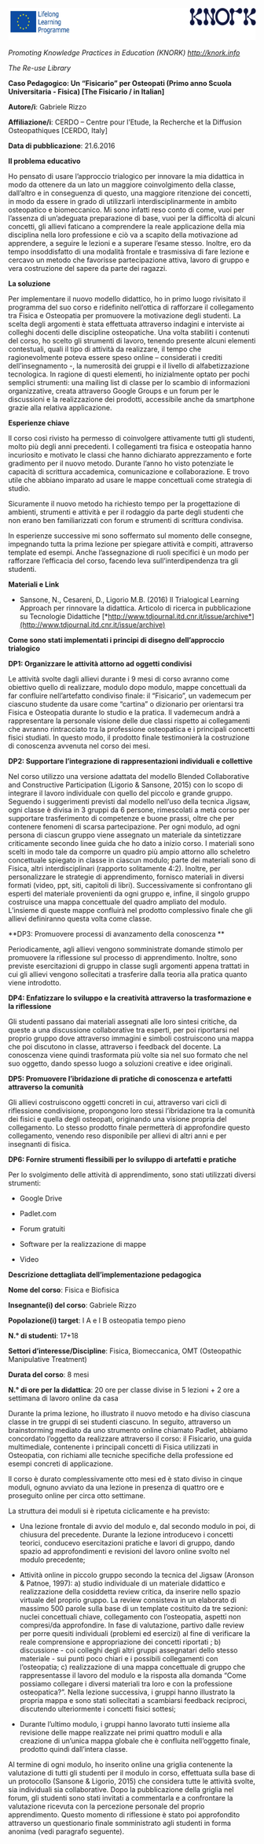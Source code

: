 <img src="images\082119c6e8919d7144eb14f432d1260bb4f64b39/media/image1.png" width="624" height="65" />

*Promoting Knowledge Practices in Education (KNORK) http://knork.info*

*The Re-use Library*

**Caso Pedagogico: Un “Fisicario” per Osteopati (Primo anno Scuola Universitaria - Fisica) \[The Fisicario / in Italian\]**

**Autore/i**: Gabriele Rizzo

**Affiliazione/i**: CERDO – Centre pour l’Etude, la Recherche et la Diffusion Osteopathiques \[CERDO, Italy\]

**Data di pubblicazione**: 21.6.2016

**Il problema educativo**

Ho pensato di usare l’approccio trialogico per innovare la mia didattica in modo da ottenere da un lato un maggiore coinvolgimento della classe, dall’altro e in conseguenza di questo, una maggiore ritenzione dei concetti, in modo da essere in grado di utilizzarli interdisciplinarmente in ambito osteopatico e biomeccanico. Mi sono infatti reso conto di come, vuoi per l’assenza di un’adeguata preparazione di base, vuoi per la difficoltà di alcuni concetti, gli allievi faticano a comprendere la reale applicazione della mia disciplina nella loro professione e ciò va a scapito della motivazione ad apprendere, a seguire le lezioni e a superare l’esame stesso. Inoltre, ero da tempo insoddisfatto di una modalità frontale e trasmissiva di fare lezione e cercavo un metodo che favorisse partecipazione attiva, lavoro di gruppo e vera costruzione del sapere da parte dei ragazzi.

**La soluzione**

Per implementare il nuovo modello didattico, ho in primo luogo rivisitato il programma del suo corso e ridefinito nell’ottica di rafforzare il collegamento tra Fisica e Osteopatia per promuovere la motivazione degli studenti. La scelta degli argomenti è stata effettuata attraverso indagini e interviste ai colleghi docenti delle discipline osteopatiche. Una volta stabiliti i contenuti del corso, ho scelto gli strumenti di lavoro, tenendo presente alcuni elementi contestuali, quali il tipo di attività da realizzare, il tempo che ragionevolmente poteva essere speso online – considerati i crediti dell’insegnamento -, la numerosità dei gruppi e il livello di alfabetizzazione tecnologica. In ragione di questi elementi, ho inizialmente optato per pochi semplici strumenti: una mailing list di classe per lo scambio di informazioni organizzative, creata attraverso Google Groups e un forum per le discussioni e la realizzazione dei prodotti, accessibile anche da smartphone grazie alla relativa applicazione.

**Esperienze chiave**

Il corso così rivisto ha permesso di coinvolgere attivamente tutti gli studenti, molto più degli anni precedenti. I collegamenti tra fisica e osteopatia hanno incuriosito e motivato le classi che hanno dichiarato apprezzamento e forte gradimento per il nuovo metodo. Durante l’anno ho visto potenziate le capacità di scrittura accademica, comunicazione e collaborazione. E trovo utile che abbiano imparato ad usare le mappe concettuali come strategia di studio.

Sicuramente il nuovo metodo ha richiesto tempo per la progettazione di ambienti, strumenti e attività e per il rodaggio da parte degli studenti che non erano ben familiarizzati con forum e strumenti di scrittura condivisa.

In esperienze successive mi sono soffermato sul momento delle consegne, impegnando tutta la prima lezione per spiegare attività e compiti, attraverso template ed esempi. Anche l’assegnazione di ruoli specifici è un modo per rafforzare l’efficacia del corso, facendo leva sull’interdipendenza tra gli studenti.

**Materiali e Link**

-   Sansone, N., Cesareni, D., Ligorio M.B. (2016) Il Trialogical Learning Approach per rinnovare la didattica. Articolo di ricerca in pubblicazione su Tecnologie Didattiche [*http://www.tdjournal.itd.cnr.it/issue/archive*](http://www.tdjournal.itd.cnr.it/issue/archive)

**Come sono stati implementati i principi di disegno dell’approccio trialogico**

**DP1: Organizzare le attività attorno ad oggetti condivisi**

Le attività svolte dagli allievi durante i 9 mesi di corso avranno come obiettivo quello di realizzare, modulo dopo modulo, mappe concettuali da far confluire nell’artefatto condiviso finale: il “Fisicario”, un vademecum per ciascuno studente da usare come “cartina” o dizionario per orientarsi tra Fisica e Osteopatia durante lo studio e la pratica. Il vademecum andrà a rappresentare la personale visione delle due classi rispetto ai collegamenti che avranno rintracciato tra la professione osteopatica e i principali concetti fisici studiati. In questo modo, il prodotto finale testimonierà la costruzione di conoscenza avvenuta nel corso dei mesi.

**DP2: Supportare l’integrazione di rappresentazioni individuali e collettive**

Nel corso utilizzo una versione adattata del modello Blended Collaborative and Constructive Participation (Ligorio & Sansone, 2015) con lo scopo di integrare il lavoro individuale con quello del piccolo e grande gruppo. Seguendo i suggerimenti previsti dal modello nell’uso della tecnica Jigsaw, ogni classe è divisa in 3 gruppi da 6 persone, rimescolati a metà corso per supportare trasferimento di competenze e buone prassi, oltre che per contenere fenomeni di scarsa partecipazione. Per ogni modulo, ad ogni persona di ciascun gruppo viene assegnato un materiale da sintetizzare criticamente secondo linee guida che ho dato a inizio corso. I materiali sono scelti in modo tale da comporre un quadro più ampio attorno allo scheletro concettuale spiegato in classe in ciascun modulo; parte dei materiali sono di Fisica, altri interdisciplinari (rapporto solitamente 4:2). Inoltre, per personalizzare le strategie di apprendimento, fornisco materiali in diversi formati (video, ppt, siti, capitoli di libri). Successivamente si confrontano gli esperti del materiale provenienti da ogni gruppo e, infine, il singolo gruppo costruisce una mappa concettuale del quadro ampliato del modulo. L’insieme di queste mappe confluirà nel prodotto complessivo finale che gli allievi definiranno questa volta come classe.

**DP3: Promuovere processi di avanzamento della conoscenza **

Periodicamente, agli allievi vengono somministrate domande stimolo per promuovere la riflessione sul processo di apprendimento. Inoltre, sono previste esercitazioni di gruppo in classe sugli argomenti appena trattati in cui gli allievi vengono sollecitati a trasferire dalla teoria alla pratica quanto viene introdotto.

**DP4: Enfatizzare lo sviluppo e la creatività attraverso la trasformazione e la riflessione**

Gli studenti passano dai materiali assegnati alle loro sintesi critiche, da queste a una discussione collaborative tra esperti, per poi riportarsi nel proprio gruppo dove attraverso immagini e simboli costruiscono una mappa che poi discutono in classe, attraverso i feedback del docente. La conoscenza viene quindi trasformata più volte sia nel suo formato che nel suo oggetto, dando spesso luogo a soluzioni creative e idee originali.

**DP5: Promuovere l’ibridazione di pratiche di conoscenza e artefatti attraverso la comunità**

Gli allievi costruiscono oggetti concreti in cui, attraverso vari cicli di riflessione condivisione, propongono loro stessi l’ibridazione tra la comunità dei fisici e quella degli osteopati, originando una visione propria del collegamento. Lo stesso prodotto finale permetterà di approfondire questo collegamento, venendo reso disponibile per allievi di altri anni e per insegnanti di fisica.

**DP6: Fornire strumenti flessibili per lo sviluppo di artefatti e pratiche**

Per lo svolgimento delle attività di apprendimento, sono stati utilizzati diversi strumenti:

- Google Drive

- Padlet.com

- Forum gratuiti

- Software per la realizzazione di mappe

- Video

**Descrizione dettagliata dell’implementazione pedagogica**

**Nome del corso**: Fisica e Biofisica

**Insegnante(i) del corso**: Gabriele Rizzo

**Popolazione(i) target**: I A e I B osteopatia tempo pieno

**N.° di studenti**: 17+18

**Settori d’interesse/Discipline**: Fisica, Biomeccanica, OMT (Osteopathic Manipulative Treatment)

**Durata del corso**: 8 mesi

**N.° di ore per la didattica**: 20 ore per classe divise in 5 lezioni + 2 ore a settimana di lavoro online da casa

Durante la prima lezione, ho illustrato il nuovo metodo e ha diviso ciascuna classe in tre gruppi di sei studenti ciascuno. In seguito, attraverso un brainstorming mediato da uno strumento online chiamato Padlet, abbiamo concordato l’oggetto da realizzare attraverso il corso: il Fisicario, una guida multimediale, contenente i principali concetti di Fisica utilizzati in Osteopatia, con richiami alle tecniche specifiche della professione ed esempi concreti di applicazione.

Il corso è durato complessivamente otto mesi ed è stato diviso in cinque moduli, ognuno avviato da una lezione in presenza di quattro ore e proseguito online per circa otto settimane.

La struttura dei moduli si è ripetuta ciclicamente e ha previsto:

-   Una lezione frontale di avvio del modulo e, dal secondo modulo in poi, di chiusura del precedente. Durante la lezione introducevo i concetti teorici, conducevo esercitazioni pratiche e lavori di gruppo, dando spazio ad approfondimenti e revisioni del lavoro online svolto nel modulo precedente;

-   Attività online in piccolo gruppo secondo la tecnica del Jigsaw (Aronson & Patnoe, 1997): a) studio individuale di un materiale didattico e realizzazione della cosiddetta review critica, da inserire nello spazio virtuale del proprio gruppo. La review consisteva in un elaborato di massimo 500 parole sulla base di un template costituito da tre sezioni: nuclei concettuali chiave, collegamento con l’osteopatia, aspetti non compresi/da approfondire. In fase di valutazione, partivo dalle review per porre quesiti individuali (problemi ed esercizi) al fine di verificare la reale comprensione e appropriazione dei concetti riportati ; b) discussione - coi colleghi degli altri gruppi assegnatari dello stesso materiale - sui punti poco chiari e i possibili collegamenti con l’osteopatia; c) realizzazione di una mappa concettuale di gruppo che rappresentasse il lavoro del modulo e la risposta alla domanda “Come possiamo collegare i diversi materiali tra loro e con la professione osteopatica?”. Nella lezione successiva, i gruppi hanno illustrato la propria mappa e sono stati sollecitati a scambiarsi feedback reciproci, discutendo ulteriormente i concetti fisici sottesi;

-   Durante l’ultimo modulo, i gruppi hanno lavorato tutti insieme alla revisione delle mappe realizzate nei primi quattro moduli e alla creazione di un’unica mappa globale che è confluita nell’oggetto finale, prodotto quindi dall’intera classe.

Al termine di ogni modulo, ho inserito online una griglia contenente la valutazione di tutti gli studenti per il modulo in corso, effettuata sulla base di un protocollo (Sansone & Ligorio, 2015) che considera tutte le attività svolte, sia individuali sia collaborative. Dopo la pubblicazione della griglia nel forum, gli studenti sono stati invitati a commentarla e a confrontare la valutazione ricevuta con la percezione personale del proprio apprendimento. Questo momento di riflessione è stato poi approfondito attraverso un questionario finale somministrato agli studenti in forma anonima (vedi paragrafo seguente).
